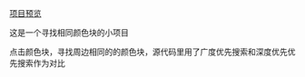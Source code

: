 [项目预览](https://uking2016.github.io/g_search_demo/g_search_demo/test.html)

这是一个寻找相同颜色块的小项目

点击颜色块，寻找周边相同的的颜色块，源代码里用了广度优先搜索和深度优先优先搜索作为对比
